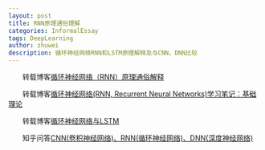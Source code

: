```yaml
---
layout: post
title: RNN原理通俗理解
categories: InformalEssay
tags: DeepLearning
author: zhuwei
description: 循环神经网络RNN和LSTM原理解释及与CNN，DNN比较
---
```


                            
&emsp;&emsp;转载博客[循环神经网络（RNN）原理通俗解释](https://blog.csdn.net/qq_39422642/article/details/78676567)		

&emsp;&emsp;转载博客[循环神经网络(RNN, Recurrent Neural Networks)学习笔记：基础理论](https://blog.csdn.net/xingzhedai/article/details/53144126)		

&emsp;&emsp;转载博客[循环神经网络与LSTM](https://blog.csdn.net/u010089444/article/details/55211653)		

&emsp;&emsp;知乎问答[CNN(卷积神经网络)、RNN(循环神经网络)、DNN(深度神经网络)](https://www.zhihu.com/question/34681168)		